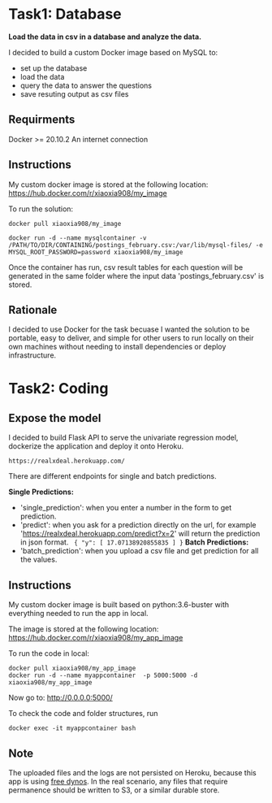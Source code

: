 
# Task1: Database

**Load the data in csv in a database and analyze the data.**

I decided to build a custom Docker image based on MySQL to: 

- set up the database
- load the data
- query the data to answer the questions 
- save resuting output as csv files

## Requirments
Docker >= 20.10.2
An internet connection

## Instructions
My custom docker image is stored at the following location: 
https://hub.docker.com/r/xiaoxia908/my_image

To run the solution:

```
docker pull xiaoxia908/my_image

docker run -d --name mysqlcontainer -v /PATH/TO/DIR/CONTAINING/postings_february.csv:/var/lib/mysql-files/ -e MYSQL_ROOT_PASSWORD=password xiaoxia908/my_image
```

Once the container has run, csv result tables for each question will be generated in the same folder where the input data 'postings_february.csv' is stored. 

## Rationale

I decided to use Docker for the task becuase I wanted the solution to be portable, easy to deliver, and simple for other users to run locally on their own machines without needing to install dependencies or deploy infrastructure.


# Task2: Coding

## Expose the model

I decided to build Flask API to serve the univariate regression model, dockerize the application and deploy it onto Heroku. 
    
    https://realxdeal.herokuapp.com/

There are different endpoints for single and batch predictions.

**Single Predictions:**

- 'single_prediction': when you enter a number in the form to get prediction.
- 'predict': when you ask for a prediction directly on the url, for example 
'https://realxdeal.herokuapp.com/predict?x=2' will return the prediction in json format.
    ` 
    {
      "y": [
        17.07138920855835
      ]
    }
    `
**Batch Predictions:** 
- 'batch_prediction': when you upload a csv file and get prediction for all the values. 

## Instructions

My custom docker image is built based on python:3.6-buster with everything needed to run the app in local. 

The image is stored at the following location: 
https://hub.docker.com/r/xiaoxia908/my_app_image

To run the code in local:
```
docker pull xiaoxia908/my_app_image
docker run -d --name myappcontainer  -p 5000:5000 -d xiaoxia908/my_app_image
```

Now go to: http://0.0.0.0:5000/

To check the code and folder structures, run
```
docker exec -it myappcontainer bash
```

## Note 

The uploaded files and the logs are not persisted on Heroku, because this app is using [free dynos](https://devcenter.heroku.com/articles/dynos#ephemeral-filesystem). In the real scenario, any files that require permanence should be written to S3, or a similar durable store. 